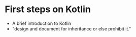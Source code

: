 # First steps on Kotlin

- A brief introduction to Kotlin
- "design and document for inheritance or else prohibit it."